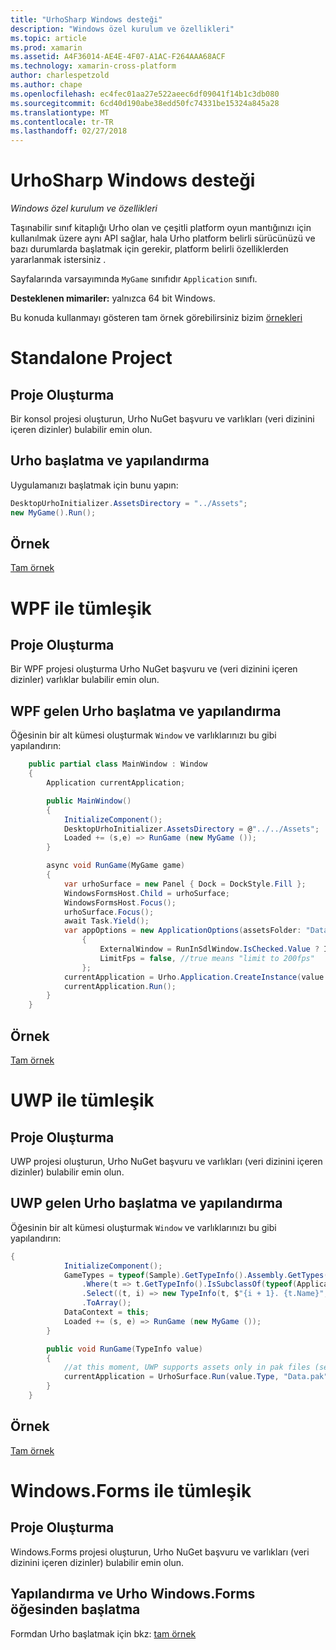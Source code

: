 ```yaml
---
title: "UrhoSharp Windows desteği"
description: "Windows özel kurulum ve özellikleri"
ms.topic: article
ms.prod: xamarin
ms.assetid: A4F36014-AE4E-4F07-A1AC-F264AAA68ACF
ms.technology: xamarin-cross-platform
author: charlespetzold
ms.author: chape
ms.openlocfilehash: ec4fec01aa27e522aeec6df09041f14b1c3db080
ms.sourcegitcommit: 6cd40d190abe38edd50fc74331be15324a845a28
ms.translationtype: MT
ms.contentlocale: tr-TR
ms.lasthandoff: 02/27/2018
---
```

# <a name="urhosharp-windows-support"></a>UrhoSharp Windows desteği

_Windows özel kurulum ve özellikleri_

Taşınabilir sınıf kitaplığı Urho olan ve çeşitli platform oyun mantığınızı için kullanılmak üzere aynı API sağlar, hala Urho platform belirli sürücünüzü ve bazı durumlarda başlatmak için gerekir, platform belirli özelliklerden yararlanmak istersiniz .

Sayfalarında varsayımında `MyGame` sınıfıdır `Application` sınıfı.

**Desteklenen mimariler:** yalnızca 64 bit Windows.

Bu konuda kullanmayı gösteren tam örnek görebilirsiniz bizim [örnekleri](https://github.com/xamarin/urho-samples/tree/master/FeatureSamples)

# <a name="standalone-project"></a>Standalone Project

## <a name="creating-a-project"></a>Proje Oluşturma

Bir konsol projesi oluşturun, Urho NuGet başvuru ve varlıkları (veri dizinini içeren dizinler) bulabilir emin olun.

## <a name="configuring-and-launching-urho"></a>Urho başlatma ve yapılandırma

Uygulamanızı başlatmak için bunu yapın:

```csharp
DesktopUrhoInitializer.AssetsDirectory = "../Assets";
new MyGame().Run();
```
## <a name="example"></a>Örnek

[Tam örnek](https://github.com/xamarin/urho-samples/tree/master/FeatureSamples/Desktop)

# <a name="integrated-with-wpf"></a>WPF ile tümleşik

## <a name="creating-a-project"></a>Proje Oluşturma

Bir WPF projesi oluşturma Urho NuGet başvuru ve (veri dizinini içeren dizinler) varlıklar bulabilir emin olun.

## <a name="configuring-and-launching-urho-from-wpf"></a>WPF gelen Urho başlatma ve yapılandırma

Öğesinin bir alt kümesi oluşturmak `Window` ve varlıklarınızı bu gibi yapılandırın:

```csharp
    public partial class MainWindow : Window
    {
        Application currentApplication;

        public MainWindow()
        {
            InitializeComponent();
            DesktopUrhoInitializer.AssetsDirectory = @"../../Assets";
            Loaded += (s,e) => RunGame (new MyGame ());
        }

        async void RunGame(MyGame game)
        {
            var urhoSurface = new Panel { Dock = DockStyle.Fill };
            WindowsFormsHost.Child = urhoSurface;
            WindowsFormsHost.Focus();
            urhoSurface.Focus();
            await Task.Yield();
            var appOptions = new ApplicationOptions(assetsFolder: "Data")
                {
                    ExternalWindow = RunInSdlWindow.IsChecked.Value ? IntPtr.Zero : urhoSurface.Handle,
                    LimitFps = false, //true means "limit to 200fps"
                };
            currentApplication = Urho.Application.CreateInstance(value.Type, appOptions);
            currentApplication.Run();
        }
    }
```

## <a name="example"></a>Örnek

[Tam örnek](https://github.com/xamarin/urho-samples/tree/master/FeatureSamples/WPF)

# <a name="integrated-with-uwp"></a>UWP ile tümleşik

## <a name="creating-a-project"></a>Proje Oluşturma

UWP projesi oluşturun, Urho NuGet başvuru ve varlıkları (veri dizinini içeren dizinler) bulabilir emin olun.

## <a name="configuring-and-launching-urho-from-uwp"></a>UWP gelen Urho başlatma ve yapılandırma

Öğesinin bir alt kümesi oluşturmak `Window` ve varlıklarınızı bu gibi yapılandırın:

```csharp
{
            InitializeComponent();
            GameTypes = typeof(Sample).GetTypeInfo().Assembly.GetTypes()
                .Where(t => t.GetTypeInfo().IsSubclassOf(typeof(Application)) && t != typeof(Sample))
                .Select((t, i) => new TypeInfo(t, $"{i + 1}. {t.Name}", ""))
                .ToArray();
            DataContext = this;
            Loaded += (s, e) => RunGame (new MyGame ());
        }

        public void RunGame(TypeInfo value)
        {
            //at this moment, UWP supports assets only in pak files (see PackageTool)
            currentApplication = UrhoSurface.Run(value.Type, "Data.pak");
        }
    }
```

## <a name="example"></a>Örnek

[Tam örnek](https://github.com/xamarin/urho-samples/tree/master/FeatureSamples/UWP)

# <a name="integrated-with-windowsforms"></a>Windows.Forms ile tümleşik

## <a name="creating-a-project"></a>Proje Oluşturma

Windows.Forms projesi oluşturun, Urho NuGet başvuru ve varlıkları (veri dizinini içeren dizinler) bulabilir emin olun.

## <a name="configuring-and-launching-urho-from-windowsforms"></a>Yapılandırma ve Urho Windows.Forms öğesinden başlatma

Formdan Urho başlatmak için bkz: [tam örnek](https://github.com/xamarin/urho-samples/blob/master/FeatureSamples/WinForms/SamplesForm.cs)

